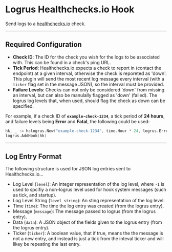# Logrus Healthchecks.io Hook

Send logs to a [healthchecks.io](https://healthchecks.io) check.

---

## Required Configuration

 - **Check ID**: The ID for the check you wish for the logs to be associated with. This can be found in a check's ping URL.
 - **Tick Period**: Healthchecks.io expects a check to report in (contact the endpoint) at a given interval, otherwise the check is reporeted as 'down'. This plugin will send the most recent log message every interval (with a `ticker` flag set in the message JSON), so the interval must be provided.
 - **Failure Levels**: Checks can not only be considered 'down' from missing an interval, but can also be manulally flagged as 'down' (failed). The logrus log levels that, when used, should flag the check as down can be specified.

For example, if a check ID of **`example-check-1234`**, a tick period of **24 hours**, and failure levels being **Error** and **Fatal**, the following could be used:

```go
hk, _ := hclogrus.New("example-check-1234", time.Hour * 24, logrus.ErrorLevel, logrus.FatalLevel)
logrus.AddHook(hk)
```

---

## Log Entry Format

The following structure is used for JSON log entries sent to Healthchecks.io...

 - Log Level (`level`): An integer representation of the log level, where `-1` is used to spcifiy a non-logrus level used for hook system messages (such as tick, and startup).
 - Log Level String (`level_string`): An sting representation of the log level.
 - Time (`time`): The time the log entry was created (from the logrus entry).
 - Message (`message`): The message passed to logrus (from the logrus entry).
 - Data (`data`): A JSON object of the fields given to the logrus entry (from the logrus entry).
 - Ticker (`ticker`): A boolean value, that if true, means the the message is not a new entry, and instead is just a tick from the inteval ticker and will likey be repeating the last entry.
  